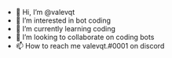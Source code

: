 - 👋 Hi, I’m @valevqt
- 👀 I’m interested in bot coding
- 🌱 I’m currently learning coding
- 💞️ I’m looking to collaborate on coding bots
- 📫 How to reach me valevqt.#0001 on discord

<!---
valevqt/valevqt is a ✨ special ✨ repository because its `README.md` (this file) appears on your GitHub profile.
You can click the Preview link to take a look at your changes.
--->
